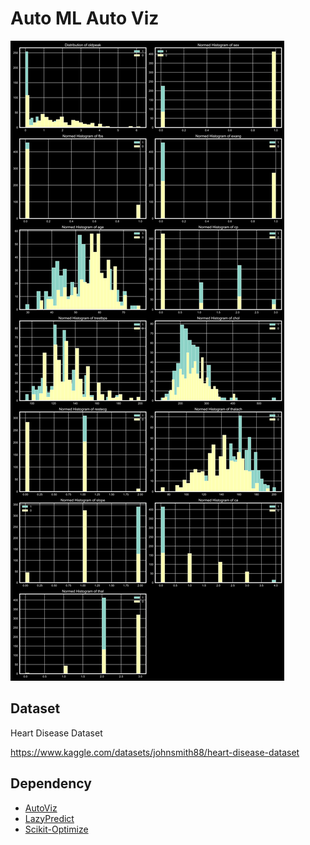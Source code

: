 # Auto ML Auto Viz

![](AutoViz_Plots/target/Dist_Plots_Numerics.svg)

## Dataset

Heart Disease Dataset

https://www.kaggle.com/datasets/johnsmith88/heart-disease-dataset

## Dependency

- [AutoViz](https://github.com/AutoViML/AutoViz)
- [LazyPredict](https://lazypredict.readthedocs.io/en/latest/)
- [Scikit-Optimize](https://scikit-optimize.github.io/stable/)
